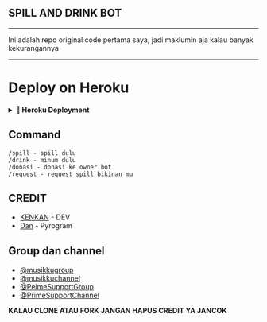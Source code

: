 ## SPILL AND DRINK BOT

___
Ini adalah repo original code pertama saya, jadi maklumin aja kalau banyak kekurangannya
___

# Deploy on Heroku
<details>
<summary><b> 🚀 Heroku Deployment</b></summary>
<br>

<h3 align="left">Klik Tombol di Bawah ini untuk Deploy di Heroku</h3>
<p align="left"><a href="https://heroku.com/deploy?template=https://github.com/BukanDev/spill-and-drink"><img src="https://www.herokucdn.com/deploy/button.png" alt="Deploy to Heroku" target="_blank"/></a></p>
</details>


## Command

```
/spill - spill dulu
/drink - minum dulu
/donasi - donasi ke owner bot
/request - request spill bikinan mu
```

## CREDIT
- [KENKAN](https://github.com/kenkansaja) - DEV
- [Dan](https://github.com/pyrogram/pyrogram) - Pyrogram

## Group dan channel
- [@musikkugroup](https://t.me/musikkugroup)
- [@musikkuchannel](https://t.me/musikkuchannel)
- [@PeimeSupportGroup](https://t.me/PrimeSupportGroup)
- [@PrimeSupportChannel](https://t.me/PrimeSupportChannel)

**KALAU CLONE ATAU FORK JANGAN HAPUS CREDIT YA JANCOK**
